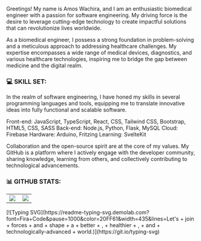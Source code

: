 
Greetings! My name is Amos Wachira, and I am an enthusiastic biomedical engineer with a passion for software engineering. My driving force is the desire to leverage cutting-edge technology to create impactful solutions that can revolutionize lives worldwide.

As a biomedical engineer, I possess a strong foundation in problem-solving and a meticulous approach to addressing healthcare challenges. My expertise encompasses a wide range of medical devices, diagnostics, and various healthcare technologies, inspiring me to bridge the gap between medicine and the digital realm.

### 💻 SKILL SET:

In the realm of software engineering, I have honed my skills in several programming languages and tools, equipping me to translate innovative ideas into fully functional and scalable software.

Front-end: JavaScript, TypeScript, React, CSS, Tailwind CSS, Bootstrap, HTML5, CSS, SASS
Back-end: Node.js, Python, Flask, MySQL
Cloud: Firebase
Hardware: Arduino, Fritzing
Learning: SvelteKit


Collaboration and the open-source spirit are at the core of my values. My GitHub is a platform where I actively engage with the developer community, sharing knowledge, learning from others, and collectively contributing to technological advancements.
### 📊 GITHUB STATS:
<center>
  <table>
  <tr>
      <td><img  align="left" src="https://github-readme-stats.vercel.app/api?username=AMO15310&count_private=true&show_icons=true&theme=dark&layout=compact" /></td>
      <td><img  src="https://github-readme-streak-stats.herokuapp.com/?user=15310&theme=dark" /></td>    
     
  </tr>   
  </table>
</center>
[![Typing SVG](https://readme-typing-svg.demolab.com?font=Fira+Code&pause=1000&color=20FF61&width=435&lines=Let's + join + forces + and + shape +  a + better + , +  healthier + , +  and +  technologically-advanced  + world.)](https://git.io/typing-svg)
